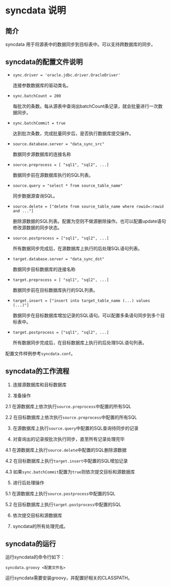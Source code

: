 # syncdata 说明 #

## 简介 ##

syncdata 用于将源表中的数据同步到目标表中。可以支持跨数据库的同步。


## syncdata的配置文件说明 ##

* `sync.driver = 'oracle.jdbc.driver.OracleDriver'`

    连接参数数据库的驱动类名。
    
* `sync.batchCount = 200`

    每批次的条数。每从源表中查询出batchCount条记录，就会批量进行一次数据同步。
    
* `sync.batchCommit = true`

    达到批次条数，完成批量同步后，是否执行数据库提交操作。

* `source.database.server = "data_sync_src"`

    数据同步源数据库的连接名称

* `source.preprocess = [ "sql1", "sql2", ...]`

    数据同步前在源数据库执行的SQL列表。

* `source.query = "select * from source_table_name"`

    同步数据源查询SQL。

* `source.delete = ["delete from source_table_name where rowid=:rowid and ..."]`

    删除源数据的SQL列表。配置为空则不做源删除操作。也可以配置update语句修改源数据的同步状态。

* `source.postprocess = ["sql1", "sql2", ...]`

    所有数据同步完成后，在源数据库上执行的后处理SQL语句列表。

* `target.database.server = "data_sync_dst"`

    数据同步目标数据库的连接名称

* `target.preprocess = [ "sql1", "sql2", ...]`

    数据同步前在目标数据库执行的SQL列表。

* `target.insert = ["insert into target_table_name (...) values (...)"]`

    数据同步在目标数据库增加记录的SQL语句。可以配置多条语句同步到多个目标表中。

* `target.postprocess = ["sql1", "sql2", ...]`

    所有数据同步完成后，在目标数据库上执行的后处理SQL语句列表。

配置文件样例参考`syncdata.conf`。


## syncdata的工作流程 ##

1. 连接源数据库和目标数据库

2. 准备操作
  
  2.1 在源数据库上依次执行`source.preprocess`中配置的所有SQL
  
  2.2 在目标数据库上依次执行`source.preprocess`中配置的所有SQL

3. 在源数据库上执行`source.query`中配置的SQL查询待同步的记录

4. 对查询出的记录按批次执行同步，直至所有记录处理完毕

  4.1 在源数据库上执行`source.delete`中配置的SQL删除源数据
  
  4.2 在目标数据库上执行`target.insert`中配置的SQL增加记录
  
  4.3 如果`sync.batchCommit`配置为`true`则依次提交目标和源数据库

5. 进行后处理操作

  5.1 在源数据库上执行`source.postprocess`中配置的SQL
  
  5.2 在目标数据库上执行`target.postprocess`中配置的SQL

6. 依次提交目标和源数据库

7. syncdata的所有处理完成。


## syncdata的运行 ##

运行syncdata的命令行如下：

    syncdata.groovy <配置文件名>

运行syncdata需要安装groovy，并配置好相关的CLASSPATH。

